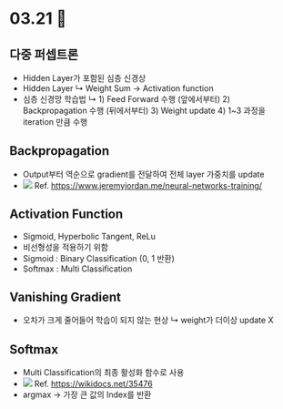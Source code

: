 # 03.21 📝
## 다중 퍼셉트론
* Hidden Layer가 포함된 심층 신경상
* Hidden Layer
↳ Weight Sum -> Activation function
* 심층 신경망 학습법
↳ 1) Feed Forward 수행 (앞에서부터)
  2) Backpropagation 수행 (뒤에서부터)
  3) Weight update
  4) 1~3 과정을 iteration 만큼 수행
 ## Backpropagation
 * Output부터 역순으로 gradient를 전달하여 전체 layer 가중치를 update
 * ![](https://i.imgur.com/kARezeq.png)
 Ref. https://www.jeremyjordan.me/neural-networks-training/
 ## Activation Function
 * Sigmoid, Hyperbolic Tangent, ReLu
 * 비선형성을 적용하기 위함
 * Sigmoid : Binary Classification (0, 1 반환)
 * Softmax : Multi Classification
 ## Vanishing Gradient
 * 오차가 크게 줄어들어 학습이 되지 않는 현상
 ↳ weight가 더이상 update X
 ## Softmax
 * Multi Classification의 최종 활성화 함수로 사용
 * ![](https://i.imgur.com/CO8CF95.png)
Ref. https://wikidocs.net/35476
* argmax -> 가장 큰 값의 Index를 반환